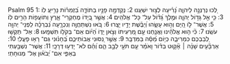 Psalm 95
1: לְ֭כוּ נְרַנְּנָ֣ה לַיהוָ֑ה נָ֝רִ֗יעָה לְצ֣וּר יִשְׁעֵֽנוּ׃
2: נְקַדְּמָ֣ה פָנָ֣יו בְּתוֹדָ֑ה בִּ֝זְמִר֗וֹת נָרִ֥יעַֽ לֽוֹ׃
3: כִּ֤י אֵ֣ל גָּד֣וֹל יְהוָ֑ה וּמֶ֥לֶךְ גָּ֝ד֗וֹל עַל־ כָּל־ אֱלֹהִֽים׃
4: אֲשֶׁ֣ר בְּ֭יָדוֹ מֶחְקְרֵי־ אָ֑רֶץ וְתוֹעֲפ֖וֹת הָרִ֣ים לֽוֹ׃
5: אֲשֶׁר־ ל֣וֹ הַ֭יָּם וְה֣וּא עָשָׂ֑הוּ וְ֝יַבֶּ֗שֶׁת יָדָ֥יו יָצָֽרוּ׃
6: בֹּ֭אוּ נִשְׁתַּחֲוֶ֣ה וְנִכְרָ֑עָה נִ֝בְרְכָ֗ה לִֽפְנֵי־ יְהוָ֥ה עֹשֵֽׂנוּ׃
7: כִּ֘י ה֤וּא אֱלֹהֵ֗ינוּ וַאֲנַ֤חְנוּ עַ֣ם מַ֭רְעִיתוֹ וְצֹ֣אן יָד֑וֹ הַ֝יּ֗וֹם אִֽם־ בְּקֹל֥וֹ תִשְׁמָֽעוּ׃
8: אַל־ תַּקְשׁ֣וּ לְ֭בַבְכֶם כִּמְרִיבָ֑ה כְּי֥וֹם מַ֝סָּ֗ה בַּמִּדְבָּֽר׃
9: אֲשֶׁ֣ר נִ֭סּוּנִי אֲבוֹתֵיכֶ֑ם בְּ֝חָנ֗וּנִי גַּם־ רָא֥וּ פָעֳלֽ͏ִי׃
10: אַרְבָּ֘עִ֤ים שָׁנָ֨ה ׀ אָ֘ק֤וּט בְּד֗וֹר וָאֹמַ֗ר עַ֤ם תֹּעֵ֣י לֵבָ֣ב הֵ֑ם וְ֝הֵ֗ם לֹא־ יָדְע֥וּ דְרָכָֽי׃
11: אֲשֶׁר־ נִשְׁבַּ֥עְתִּי בְאַפִּ֑י אִם־ יְ֝בֹא֗וּן אֶל־ מְנוּחָתִֽי׃